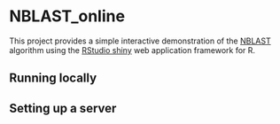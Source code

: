 # NBLAST_online
This project provides a simple interactive demonstration of the [NBLAST](flybrain.mrc-lmb.cam.ac.uk/si/nblast) algorithm using the [RStudio shiny](http://shiny.rstudio.com/) web application framework for R.

## Running locally

## Setting up a server
